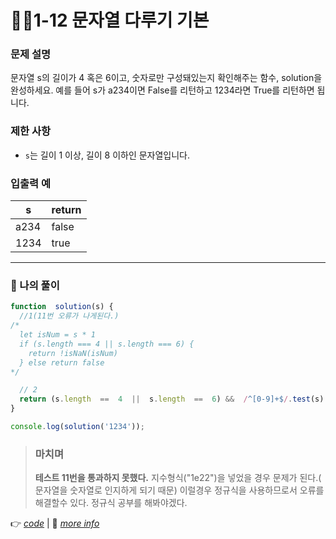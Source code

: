 # 👩‍💻1-12 문자열 다루기 기본
### 문제 설명

문자열 s의 길이가 4 혹은 6이고, 숫자로만 구성돼있는지 확인해주는 함수, solution을 완성하세요. 예를 들어 s가  a234이면 False를 리턴하고  1234라면 True를 리턴하면 됩니다.

### 제한 사항

-   `s`는 길이 1 이상, 길이 8 이하인 문자열입니다.

### 입출력 예
|s  | return |
|--|--|
| a234 |  false|
|1234|true|
---
### 👤 나의 풀이
```javascript
function  solution(s) {
  //1(11번 오류가 나게된다.)
/*
  let isNum = s * 1
  if (s.length === 4 || s.length === 6) {
	return !isNaN(isNum)
  } else return false
*/

  // 2
  return (s.length  ==  4  ||  s.length  ==  6) &&  /^[0-9]+$/.test(s)
}

console.log(solution('1234'));
```
> ### 마치며
>  **테스트 11번을 통과하지 못했다.**
>   지수형식("1e22")을 넣었을 경우 문제가 된다.( 문자열을 숫자열로 인지하게 되기 때문)
>   이럴경우 정규식을 사용하므로서 오류를 해결할수 있다. 정규식 공부를 해봐야겠다.

👉 [*code*](https://github.com/gay0ung/Algorithm/blob/master/PROGRAMMERS/LEVEL_01/%E2%9C%A8%20code-re/12_%EB%AC%B8%EC%9E%90%EC%97%B4%20%EB%8B%A4%EB%A3%A8%EA%B8%B0%20%EA%B8%B0%EB%B3%B8.html) | 📝 [*more info*](https://github.com/gay0ung/TIL/blob/master/2020/08_AUGUST/0807.md)




